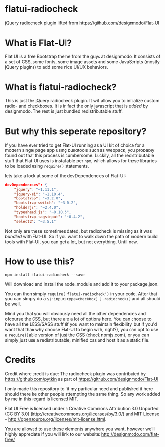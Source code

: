 # flatui-radiocheck
jQuery radiocheck plugin lifted from https://github.com/designmodo/Flat-UI

# What is Flat-UI?
Flat UI is a free Bootstrap theme from the guys at designmodo. It consists of a set of CSS, some fonts, some image
assets and some JavaScripts (mostly jQuery plugins) to add some nice UI/UX behaviors.

# What is flatui-radiocheck?
This is just the jQuery radiocheck plugin. It will allow you to initialize custom radio- and checkboxes. It is in fact
the only javascript that is _added_ by designmodo. The rest is just bundled redistributable stuff.

# But why this seperate repository?
If you have ever tried to get Flat-UI running as a UI kit of choice for a modern single page app using buildtools such
as Webpack, you probably found out that this process is cumbersome. Luckily, all the redistributable stuff that
Flat-UI uses is installable per `npm`, which allows for these libraries to be loaded using `require()` statements.

lets take a look at some of the devDependencies of Flat-UI:

```json
devDependencies": {
    "jquery": "~1.11.1",
    "jquery-ui": "~1.10.4",
    "bootstrap": "~3.2.0",
    "bootstrap-switch": "~3.0.2",
    "holderjs": "~2.4.0",
    "typeahead.js": "~0.10.5",
    "bootstrap-tagsinput": "~0.4.2",
    "select2": "~3.5.1"
```

Not only are these sometimes dated, but radiocheck is missing as it was _bundled_ with Flat-UI. So if you want to walk down the path of modern build tools with Flat-UI, you can get a lot, but not everything. Until now.

# How to use this?

`npm install flatui-radiocheck --save`

Will download and install the node_module and add it to your package.json.

You can then simply `require('flatui-radiocheck')` in your code. After that you can simply do a `$('input[type=checkbox]').radiocheck()` and all should be well.

Mind you that you will obviously need all the other dependencies and ofcourse the CSS, but there are a lot of options here. You can choose to have all the LESS/SASS stuff (if you want to maintain flexibility, but if you'd want that than why choose Flat-UI to begin with, right?), you can opt to use a `require()`able version of just the CSS (check npmjs.com), or you can simply just use a redistributable, minified css and host it as a static file.

# Credits

Credit where credit is due: The radiocheck plugin was contributed by https://github.com/pytkin as part of https://github.com/designmodo/Flat-UI

I only made this repository to fit my particular need and published it here should there be other people attempting the same thing. So any work added by me in this regard is licensed MIT.

Flat UI Free is licensed under a Creative Commons Attribution 3.0 Unported (CC BY 3.0) (http://creativecommons.org/licenses/by/3.0/) and MIT License - http://opensource.org/licenses/mit-license.html.

You are allowed to use these elements anywhere you want, however we’ll highly appreciate if you will link to our website: http://designmodo.com/flat-free/
